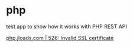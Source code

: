 # php
test app to show how it works with PHP REST API

[php.jloads.com | 526: Invalid SSL certificate](https://php.jloads.com/)
